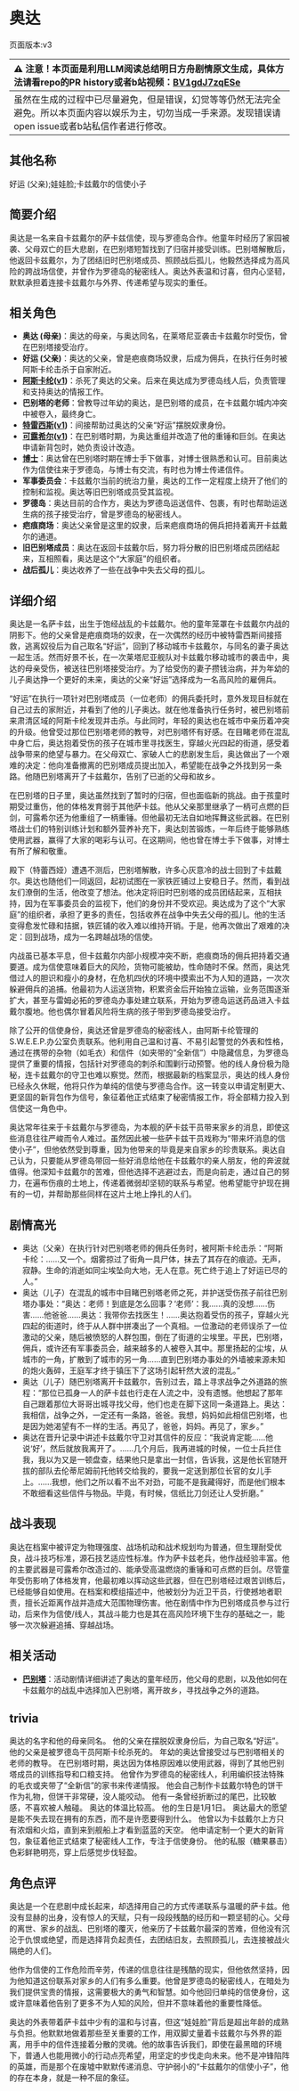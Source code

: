 # 奥达
页面版本:v3
 

| :warning: 注意！本页面是利用LLM阅读总结明日方舟剧情原文生成，具体方法请看repo的PR history或者b站视频：[BV1gdJ7zqESe](https://www.bilibili.com/video/BV1gdJ7zqESe/)         |
|:----------------------------|
| 虽然在生成的过程中已尽量避免，但是错误，幻觉等等仍然无法完全避免。所以本页面内容以娱乐为主，切勿当成一手来源。发现错误请open issue或者b站私信作者进行修改。|



## 其他名称
好运 (父亲);娃娃脸;卡兹戴尔的信使小子
## 简要介绍
奥达是一名来自卡兹戴尔的萨卡兹信使，现与罗德岛合作。他童年时经历了家园被袭、父母双亡的巨大悲剧，在巴别塔短暂找到了归宿并接受训练。巴别塔解散后，他返回卡兹戴尔，为了团结旧时巴别塔成员、照顾战后孤儿，他毅然选择成为高风险的跨战场信使，并曾作为罗德岛的秘密线人。奥达外表温和讨喜，但内心坚韧，默默承担着连接卡兹戴尔与外界、传递希望与现实的重任。
## 相关角色
-   **奥达 (母亲)**：奥达的母亲，与奥达同名，在莱塔尼亚袭击卡兹戴尔时受伤，曾在巴别塔接受治疗。
-   **好运 (父亲)**：奥达的父亲，曾是疤痕商场奴隶，后成为佣兵，在执行任务时被阿斯卡纶击杀于自家附近。
-   **[阿斯卡纶](char_4132_ascln.md)([v1](../chars/char_4132_ascln.md))**：杀死了奥达的父亲。后来在奥达成为罗德岛线人后，负责管理和支持奥达的情报工作。
-   **巴别塔的老师**：曾教导过年幼的奥达，是巴别塔的成员，在卡兹戴尔城内冲突中被卷入，最终身亡。
-   **[特雷西斯](extended_char_te_lei_xi_si.md)([v1](../chars/extended_char_te_lei_xi_si.md))**：间接帮助过奥达的父亲“好运”摆脱奴隶身份。
-   **[可露希尔](extended_char_ke_lu_xi_er.md)([v1](../chars/extended_char_ke_lu_xi_er.md))**：在巴别塔时期，为奥达重组并改造了他的重锤和巨剑。在奥达申请新背包时，她负责设计改造。
-   **[博士](extended_char_bo_shi.md)**：奥达曾在巴别塔时期在博士手下做事，对博士很熟悉和认可。目前奥达作为信使往来于罗德岛，与博士有交流，有时也为博士传递信件。
-   **军事委员会**：卡兹戴尔当前的统治力量，奥达的工作一定程度上绕开了他们的控制和监视。奥达等旧巴别塔成员受其监视。
-   **罗德岛**：奥达目前的合作方，奥达为罗德岛运送信件、包裹，有时也帮助运送生病的孩子接受治疗，曾是罗德岛的秘密线人。
-   **疤痕商场**：奥达父亲曾是这里的奴隶，后来疤痕商场的佣兵把持着离开卡兹戴尔的通道。
-   **旧巴别塔成员**：奥达在返回卡兹戴尔后，努力将分散的旧巴别塔成员团结起来，互相照看，奥达是这个“大家庭”的组织者。
-   **战后孤儿**：奥达收养了一些在战争中失去父母的孤儿。
## 详细介绍
奥达是一名萨卡兹，出生于饱经战乱的卡兹戴尔。他的童年笼罩在卡兹戴尔内战的阴影下。他的父亲曾是疤痕商场的奴隶，在一次偶然的经历中被特雷西斯间接搭救，逃离奴役后为自己取名“好运”，回到了移动城市卡兹戴尔，与同名的妻子奥达一起生活。然而好景不长，在一次莱塔尼亚舰队对卡兹戴尔移动城市的袭击中，奥达的母亲受伤，被送往巴别塔接受治疗。为了给受伤的妻子攒钱治病，并为年幼的儿子奥达挣一个更好的未来，奥达的父亲“好运”选择成为一名高风险的雇佣兵。

“好运”在执行一项针对巴别塔成员（一位老师）的佣兵委托时，意外发现目标就在自己过去的家附近，并看到了他的儿子奥达。就在他准备执行任务时，被巴别塔前来肃清区域的阿斯卡纶发现并击杀。与此同时，年轻的奥达也在城市中亲历着冲突的升级。他曾受过那位巴别塔老师的教导，对巴别塔怀有好感。在目睹老师在混乱中身亡后，奥达抱着受伤的孩子在城市里寻找医生，穿越火光四起的街道，感受着战争带来的绝望与暴力。在父母双亡、家破人亡的悲剧发生后，奥达做出了一个艰难的决定：他向准备撤离的巴别塔成员提出加入，希望能在战争之外找到另一条路。他随巴别塔离开了卡兹戴尔，告别了已逝的父母和故乡。

在巴别塔的日子里，奥达虽然找到了暂时的归宿，但也面临新的挑战。由于孩童时期受过重伤，他的体格发育弱于其他萨卡兹。他从父亲那里继承了一柄可点燃的巨剑，可露希尔还为他重组了一柄重锤。但他最初无法自如地挥舞这些武器。在巴别塔战士们的特别训练计划和额外营养补充下，奥达刻苦锻炼，一年后终于能够熟练使用武器，赢得了大家的喝彩与认可。在这期间，他也曾在博士手下做事，对博士有所了解和敬重。

殿下（特蕾西娅）遭遇不测后，巴别塔解散，许多心灰意冷的战士回到了卡兹戴尔。奥达也随他们一同返回，起初试图在一家铁匠铺过上安稳日子。然而，看到战友们潦倒的生活，他改变了想法。他决定将旧时巴别塔的成员团结起来，互相扶持，因为在军事委员会的监视下，他们的身份并不受欢迎。奥达成为了这个“大家庭”的组织者，承担了更多的责任，包括收养在战争中失去父母的孤儿。他的生活变得愈发忙碌和拮据，铁匠铺的收入难以维持开销。于是，他再次做出了艰难的决定：回到战场，成为一名跨越战场的信使。

内战虽已基本平息，但卡兹戴尔内部小规模冲突不断，疤痕商场的佣兵把持着交通要道。成为信使意味着巨大的风险，货物可能被劫，性命随时不保。然而，奥达凭借过人的胆识和瘦小的身材，在危机四伏的环境中摸索出不为人知的道路，一次次躲避佣兵的追捕。他最初为人运送货物，积累资金后开始独立运输，业务范围逐渐扩大，甚至与雷姆必拓的罗德岛办事处建立联系，开始为罗德岛运送药品进入卡兹戴尔腹地。他也偶尔冒着风险将生病的孩子带到罗德岛接受治疗。

除了公开的信使身份，奥达还曾是罗德岛的秘密线人，由阿斯卡纶管理的S.W.E.E.P.办公室负责联系。他利用自己温和讨喜、不易引起警觉的外表和性格，通过在携带的杂物（如毛衣）和信件（如夹带的“全新信”）中隐藏信息，为罗德岛提供了重要的情报，包括针对罗德岛的刺杀和围剿行动预警。他的线人身份极为隐秘，连卡兹戴尔的守卫也难以察觉。然而，根据最新的档案显示，奥达的线人身份已经永久休眠，他将只作为单纯的信使与罗德岛合作。这一转变以申请定制更大、更坚固的新背包作为信号，象征着他正式结束了秘密情报工作，将全部精力投入到信使这一角色中。

奥达常年往来于卡兹戴尔与罗德岛，为本舰的萨卡兹干员带来家乡的消息，即使这些消息往往严峻而令人难过。虽然因此被一些萨卡兹干员戏称为“带来坏消息的信使小子”，但他依然受到尊重，因为他带来的毕竟是来自家乡的珍贵联系。奥达自己认为，只要能从罗德岛带回一些好消息给他在卡兹戴尔的亲人朋友，他的奔波就值得。他深知卡兹戴尔的苦难，但他选择不逃避过去，而是向前走，通过自己的努力，在遍布伤痕的土地上，传递着微弱却坚韧的联系与希望。他希望能守护现在拥有的一切，并帮助那些同样在这片土地上挣扎的人们。
## 剧情高光
- 奥达（父亲）在执行针对巴别塔老师的佣兵任务时，被阿斯卡纶击杀：“阿斯卡纶：......又一个。烟雾掠过了街角一具尸体，抹去了其存在的痕迹。无声，寂静。生命的消逝如同尘埃坠向大地，无人在意。死亡终于追上了好运已尽的人。”
- 奥达（儿子）在混乱的城市中目睹巴别塔老师之死，并护送受伤孩子前往巴别塔办事处：“奥达：老师！到底是怎么回事？‘老师’：我......真的没想......伤害......他爸爸......奥达：我带你去找医生！......奥达抱着受伤的孩子，穿越火光四起的街道时，终于从人群中拼凑出了一个真相。一位激动的老师误杀了一位激动的父亲，随后被愤怒的人群包围，倒在了街道的尘埃里。平民，巴别塔，佣兵，或许还有军事委员会，越来越多的人被卷入其中。那里扬起的尘埃，从城市的一角，扩散到了城市的另一角......直到巴别塔办事处的外墙被来源未知的炮火轰碎，王庭军才终于镇压下了这场引起轩然大波的混乱。”
- 奥达（儿子）随巴别塔离开卡兹戴尔，告别过去，踏上寻求战争之外道路的旅程：“那位已孤身一人的萨卡兹也行走在人流之中，没有遗憾。他想起了那年自己跟着那位大哥哥出城寻找父母，他们也走在脚下这同一条道路上。奥达：我相信，战争之外，一定还有一条路，爸爸。我想，妈妈如此相信巴别塔，也是因为她渴望有不一样的生活。再见了，爸爸，妈妈。再见了，家乡。”
- 奥达在晋升记录中讲述卡兹戴尔守卫对其信件的反应：“我说肯定能......他说‘好’，然后就放我离开了。......几个月后，我再进城的时候，一位士兵拦住我，我以为又是一顿盘查，结果他只是拿出一封信，告诉我，这是他长官随开拔的部队去伦蒂尼姆前托他转交给我的，要我一定送到那位长官的女儿手上。......我想，他们之所以看不出不对劲，可能不是我藏得好，而是他们根本不敢细看这些信件与物品。毕竟，有时候，信纸比刀剑还让人受折磨。”
## 战斗表现
奥达在档案中被评定为物理强度、战场机动和战术规划均为普通，但生理耐受优良，战斗技巧标准，源石技艺适应性标准。作为萨卡兹老兵，他作战经验丰富。他的主要武器是可露希尔改造过的、能承受高温燃烧的重锤和可点燃的巨剑。尽管童年受伤影响了体格发育，他最初难以挥动这些武器，但在巴别塔经过艰苦训练后，已经能够自如使用。在档案和模组描述中，他被划分为近卫干员，行使撼地者职责，擅长近距离作战并造成大范围物理伤害。他在剧情中作为巴别塔成员参与过行动，后来作为信使/线人，其战斗能力也是其在高风险环境下生存的基础之一，能够一次次躲避追捕、穿越战场。
## 相关活动
-   **[巴别塔](../stories/act33side.md)**：活动剧情详细讲述了奥达的童年经历，他父母的悲剧，以及他如何在卡兹戴尔的战乱中选择加入巴别塔，离开故乡，寻找战争之外的道路。
## trivia
奥达的名字和他的母亲同名。
他的父亲在摆脱奴隶身份后，为自己取名“好运”。
他的父亲是被罗德岛干员阿斯卡纶杀死的。
年幼的奥达曾接受过与巴别塔相关的老师的教导。
在巴别塔时期，奥达因为体格原因难以使用武器，得到了其他巴别塔成员的训练指导和口粮支持。
他曾作为罗德岛的秘密线人，利用编织技法特殊的毛衣或夹带了“全新信”的家书来传递情报。
他会自己制作卡兹戴尔特色的饼干作为礼物，但饼干非常硬，没人能咬动。
他有一条曾经折断过的尾巴，比较敏感，不喜欢被人触碰。
奥达的体温比较高。
他的生日是1月1日。
奥达最大的愿望是能不失去现在拥有的东西，而不是许愿要得到什么。
他曾以为卡兹戴尔上方只有浓烟和火焰，直到来到舰船上才看到蓝蓝的天空。
他申请定制一个更大的新背包，象征着他正式结束了秘密线人工作，专注于信使身份。
他的私服（糖果暴击）色彩鲜艳明亮，穿上后感觉步伐轻盈。
## 角色点评
奥达是一个在悲剧中成长起来，却选择用自己的方式传递联系与温暖的萨卡兹。他没有显赫的出身，没有惊人的天赋，只有一段段残酷的经历和一颗坚韧的心。父母的离世、家乡的战乱、巴别塔的覆灭，他亲历了卡兹戴尔最深的苦难，但他没有沉沦于仇恨或绝望，而是选择背负起责任，去团结旧友，去照顾孤儿，去连接被战火隔绝的人们。

他作为信使的工作危险而辛劳，传递的信息往往是残酷的现实，但他依然坚持，因为他知道这份联系对家乡的人们有多么重要。他曾是罗德岛的秘密线人，在暗处为我们提供宝贵的情报，这需要极大的勇气和智慧。如今他回归单纯的信使身份，这或许意味着他告别了更多不为人知的风险，但并不意味着他的重要性降低。

奥达的外表带着萨卡兹中少有的温和与讨喜，但这“娃娃脸”背后是超出年龄的成熟与负担。他默默地做着那些至关重要的工作，用双脚丈量着卡兹戴尔与外界的距离，用手中的信件连接着分散的灵魂。他的故事告诉我们，即使在最黑暗的环境下，普通人也能用微小的行动点亮希望，用坚定的步伐走向未来。他不是冲锋陷阵的英雄，而是那个在废墟中默默传递消息、守护弱小的“卡兹戴尔的信使小子”，他的存在本身，就是一种不屈的象征。